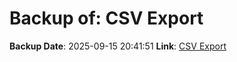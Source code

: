 # Backup of: CSV Export

**Backup Date**: 2025-09-15 20:41:51
**Link**: [CSV Export](https://przemienniki.eu/eksport-danych/csv/)
